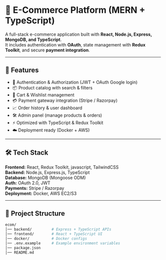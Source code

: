 # 🛒 E-Commerce Platform (MERN + TypeScript)

A full-stack e-commerce application built with **React, Node.js, Express, MongoDB, and TypeScript**.  
It includes authentication with **OAuth**, state management with **Redux Toolkit**, and secure **payment integration**.

---

## 🚀 Features
- 🔐 Authentication & Authorization (JWT + OAuth Google login)
- 📦 Product catalog with search & filters
- 🛒 Cart & Wishlist management
- 💳 Payment gateway integration (Stripe / Razorpay)
- 📈 Order history & user dashboard
- 🛠 Admin panel (manage products & orders)
- ⚡ Optimized with TypeScript & Redux Toolkit
- ☁️ Deployment ready (Docker + AWS)

---

## 🛠 Tech Stack
**Frontend:** React, Redux Toolkit, javascript, TailwindCSS  
**Backend:** Node.js, Express.js, TypeScript  
**Database:** MongoDB (Mongoose ODM)  
**Auth:** OAuth 2.0, JWT  
**Payments:** Stripe / Razorpay  
**Deployment:** Docker, AWS EC2/S3  

---

## 📂 Project Structure
```bash
ecom/
│── backend/         # Express + TypeScript APIs
│── frontend/        # React + TypeScript UI
│── docker/          # Docker configs
│── .env.example     # Example environment variables
│── package.json
│── README.md
